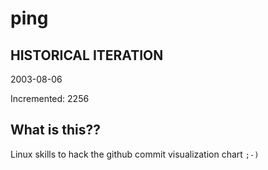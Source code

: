# ping

## HISTORICAL ITERATION
2003-08-06

Incremented: 2256

## What is this?? 
Linux skills to hack the github commit visualization chart `;-)`
